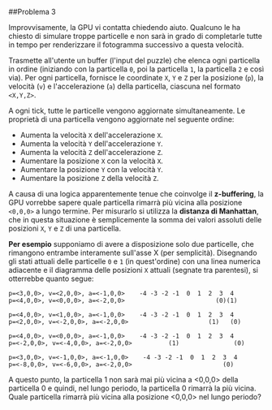##Problema 3

Improvvisamente, la GPU vi contatta chiedendo aiuto. Qualcuno le ha chiesto di simulare troppe particelle e non sarà in grado di completarle tutte in tempo per renderizzare il fotogramma successivo a questa velocità.

Trasmette all'utente un buffer (l'input del puzzle) che elenca ogni particella in ordine (iniziando con la particella `0`, poi la particella `1`, la particella `2` e così via). Per ogni particella, fornisce le coordinate `X`, `Y` e `Z` per la posizione (`p`), la velocità (`v`) e l'accelerazione (`a`) della particella, ciascuna nel formato `<X,Y,Z>`.

A ogni tick, tutte le particelle vengono aggiornate simultaneamente. Le proprietà di una particella vengono aggiornate nel seguente ordine:

- Aumenta la velocità `X` dell'accelerazione `X`.
- Aumenta la velocità `Y` dell'accelerazione `Y`.
- Aumenta la velocità `Z` dell'accelerazione `Z`.
- Aumentare la posizione `X` con la velocità `X`.
- Aumentare la posizione `Y` con la velocità `Y`.
- Aumentare la posizione `Z` della velocità `Z`.

A causa di una logica apparentemente tenue che coinvolge il **z-buffering**, la GPU vorrebbe sapere quale particella rimarrà più vicina alla posizione ``<0,0,0>`` a lungo termine. Per misurarlo si utilizza la **distanza di Manhattan**, che in questa situazione è semplicemente la somma dei valori assoluti delle posizioni `X`, `Y` e `Z` di una particella.

**Per esempio**
 supponiamo di avere a disposizione solo due particelle, che rimangono entrambe interamente sull'asse X (per semplicità). Disegnando gli stati attuali delle particelle `0` e `1` (in quest'ordine) con una linea numerica adiacente e il diagramma delle posizioni `X` attuali (segnate tra parentesi), si otterrebbe quanto segue:

```
p=<3,0,0>, v=<2,0,0>, a=<-1,0,0>    -4 -3 -2 -1  0  1  2  3  4
p=<4,0,0>, v=<0,0,0>, a=<-2,0,0>                         (0)(1)

p=<4,0,0>, v=<1,0,0>, a=<-1,0,0>    -4 -3 -2 -1  0  1  2  3  4
p=<2,0,0>, v=<-2,0,0>, a=<-2,0,0>                      (1)   (0)

p=<4,0,0>, v=<0,0,0>, a=<-1,0,0>    -4 -3 -2 -1  0  1  2  3  4
p=<-2,0,0>, v=<-4,0,0>, a=<-2,0,0>          (1)               (0)

p=<3,0,0>, v=<-1,0,0>, a=<-1,0,0>    -4 -3 -2 -1  0  1  2  3  4
p=<-8,0,0>, v=<-6,0,0>, a=<-2,0,0>                         (0)   
```

A questo punto, la particella 1 non sarà mai più vicina a <0,0,0> della particella 0 e quindi, nel lungo periodo, la particella 0 rimarrà la più vicina.
Quale particella rimarrà più vicina alla posizione <0,0,0> nel lungo periodo?